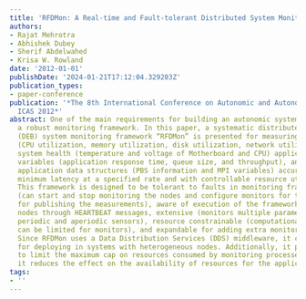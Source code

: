 ```yaml
---
title: 'RFDMon: A Real-time and Fault-tolerant Distributed System Monitoring Approach'
authors:
- Rajat Mehrotra
- Abhishek Dubey
- Sherif Abdelwahed
- Krisa W. Rowland
date: '2012-01-01'
publishDate: '2024-01-21T17:12:04.329203Z'
publication_types:
- paper-conference
publication: '*The 8th International Conference on Autonomic and Autonomous Systems
  ICAS 2012*'
abstract: One of the main requirements for building an autonomic system is to have
  a robust monitoring framework. In this paper, a systematic distributed event based
  (DEB) system monitoring framework “RFDMon” is presented for measuring system variables
  (CPU utilization, memory utilization, disk utilization, network utilization, etc.),
  system health (temperature and voltage of Motherboard and CPU) application performance
  variables (application response time, queue size, and throughput), and scientific
  application data structures (PBS information and MPI variables) accurately with
  minimum latency at a specified rate and with controllable resource utilization.
  This framework is designed to be tolerant to faults in monitoring framework, self-configuring
  (can start and stop monitoring the nodes and configure monitors for threshold values/changes
  for publishing the measurements), aware of execution of the framework on multiple
  nodes through HEARTBEAT messages, extensive (monitors multiple parameters through
  periodic and aperiodic sensors), resource constrainable (computational resources
  can be limited for monitors), and expandable for adding extra monitors on the fly.
  Since RFDMon uses a Data Distribution Services (DDS) middleware, it can be used
  for deploying in systems with heterogeneous nodes. Additionally, it provides a functionality
  to limit the maximum cap on resources consumed by monitoring processes such that
  it reduces the effect on the availability of resources for the applications.
tags:
- ''
---
```

